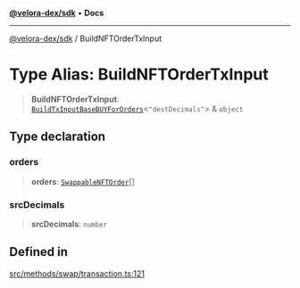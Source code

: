 [**@velora-dex/sdk**](../README.md) • **Docs**

***

[@velora-dex/sdk](../globals.md) / BuildNFTOrderTxInput

# Type Alias: BuildNFTOrderTxInput

> **BuildNFTOrderTxInput**: [`BuildTxInputBaseBUYForOrders`](../-internal-/type-aliases/BuildTxInputBaseBUYForOrders.md)\<`"destDecimals"`\> & `object`

## Type declaration

### orders

> **orders**: [`SwappableNFTOrder`](SwappableNFTOrder.md)[]

### srcDecimals

> **srcDecimals**: `number`

## Defined in

[src/methods/swap/transaction.ts:121](https://github.com/VeloraDEX/paraswap-sdk/blob/feat/velora/src/methods/swap/transaction.ts#L121)
